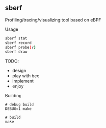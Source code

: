 ## sberf
Profiling/tracing/visualizing tool based on eBPF

Usage

```bash
sberf stat
sberf record
sberf probe(?)
sberf draw
```

TODO:
- design
- play with bcc
- implement
- enjoy

Building

```
# debug build
DEBUG=1 make

# build
make
```

